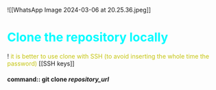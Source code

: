 ![[WhatsApp Image 2024-03-06 at 20.25.36.jpeg]]

# <span style="color:#00fbff">Clone the repository locally</span> 

! <span style="color:#c4c40e">it is better to use clone with SSH (to avoid inserting the whole time the password)</span>
[[SSH keys]]
#### command:: git clone *repository_url*

